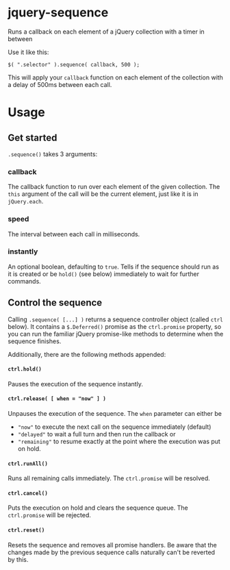 # jquery-sequence
Runs a callback on each element of a jQuery collection with a timer in between

Use it like this:

```
$( ".selector" ).sequence( callback, 500 );
```

This will apply your `callback` function on each element of the collection with a delay of 500ms between each call.

# Usage

## Get started
`.sequence()` takes 3 arguments:

### callback
The callback function to run over each element of the given collection. The `this` argument of the call will be the current element, just like it is in `jQuery.each`.

### speed
The interval between each call in milliseconds.

### instantly
An optional boolean, defaulting to `true`. Tells if the sequence should run as it is created or be `hold()` (see below) immediately to wait for further commands.


## Control the sequence
Calling `.sequence( [...] )` returns a sequence controller object (called `ctrl` below).
It contains a `$.Deferred()` promise as the `ctrl.promise` property, so you can run the familiar jQuery promise-like methods to determine when the sequence finishes.

Additionally, there are the following methods appended:

#### `ctrl.hold()`
Pauses the execution of the sequence instantly.

#### `ctrl.release( [ when = "now" ] )`
Unpauses the execution of the sequence.
The `when` parameter can either be
- `"now"` to execute the next call on the sequence immediately (default)
- `"delayed"` to wait a full turn and then run the callback or
- `"remaining"` to resume exactly at the point where the execution was put on hold.

#### `ctrl.runAll()`
Runs all remaining calls immediately.
The `ctrl.promise` will be resolved.

#### `ctrl.cancel()`
Puts the execution on hold and clears the sequence queue. The `ctrl.promise` will be rejected.

#### `ctrl.reset()`
Resets the sequence and removes all promise handlers. Be aware that the changes made by the previous sequence calls naturally can't be reverted by this.